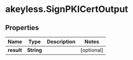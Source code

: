 # akeyless.SignPKICertOutput

## Properties

Name | Type | Description | Notes
------------ | ------------- | ------------- | -------------
**result** | **String** |  | [optional] 


